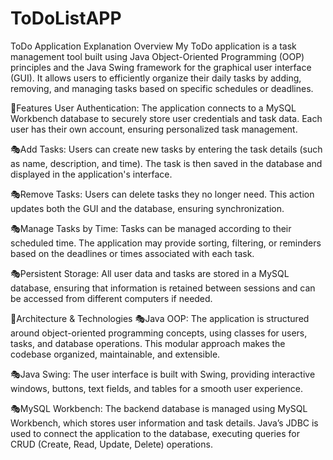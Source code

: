 # ToDoListAPP
ToDo Application Explanation
Overview
My ToDo application is a task management tool built using Java Object-Oriented Programming (OOP) principles and the Java Swing framework for the graphical user interface (GUI). It allows users to efficiently organize their daily tasks by adding, removing, and managing tasks based on specific schedules or deadlines.

🔗Features
User Authentication:
The application connects to a MySQL Workbench database to securely store user credentials and task data. Each user has their own account, ensuring personalized task management.

🎭Add Tasks:
Users can create new tasks by entering the task details (such as name, description, and time). The task is then saved in the database and displayed in the application's interface.

🎭Remove Tasks:
Users can delete tasks they no longer need. This action updates both the GUI and the database, ensuring synchronization.

🎭Manage Tasks by Time:
Tasks can be managed according to their scheduled time. The application may provide sorting, filtering, or reminders based on the deadlines or times associated with each task.

🎭Persistent Storage:
All user data and tasks are stored in a MySQL database, ensuring that information is retained between sessions and can be accessed from different computers if needed.

🔗Architecture & Technologies
🎭Java OOP:
The application is structured around object-oriented programming concepts, using classes for users, tasks, and database operations. This modular approach makes the codebase organized, maintainable, and extensible.

🎭Java Swing:
The user interface is built with Swing, providing interactive windows, buttons, text fields, and tables for a smooth user experience.

🎭MySQL Workbench:
The backend database is managed using MySQL Workbench, which stores user information and task details. Java’s JDBC is used to connect the application to the database, executing queries for CRUD (Create, Read, Update, Delete) operations.
